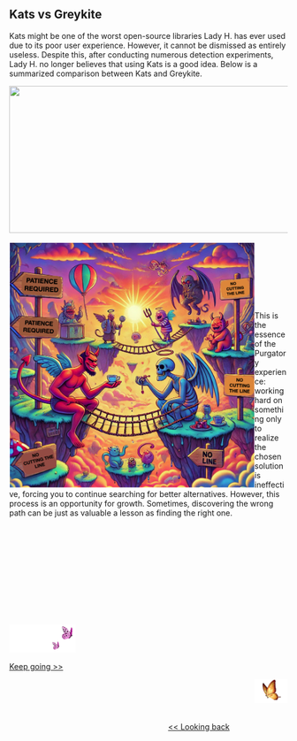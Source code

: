 ## Kats vs Greykite
Kats might be one of the worst open-source libraries Lady H. has ever used due to its poor user experience. However, it cannot be dismissed as entirely useless. Despite this, after conducting numerous detection experiments, Lady H. no longer believes that using Kats is a good idea. Below is a summarized comparison between Kats and Greykite.

<p align="left">
<img src="https://github.com/lady-h-world/My_Garden/blob/main/images/Garden_Totem_images/detection/kats_vs_gk_tb.png" width="987" height="266" />
</p>

<p>
<img align="left" src="https://github.com/lady-h-world/My_Garden/blob/main/images/Garden_Totem_images/purgatory_experience.png" width="444" height="444" />
<p>&nbsp;</p>
<p>&nbsp;</p>
<p>&nbsp;</p>
<p>&nbsp;</p>

This is the essence of the Purgatory experience: working hard on something only to realize the chosen solution is ineffective, forcing you to continue searching for better alternatives. However, this process is an opportunity for growth. Sometimes, discovering the wrong path can be just as valuable a lesson as finding the right one.

</p>
<p>&nbsp;</p>
<p>&nbsp;</p>
<p>&nbsp;</p>
<p>&nbsp;</p>
<p>&nbsp;</p>


#
<p align="left">
<img src="https://github.com/lady-h-world/My_Garden/blob/main/images/follow_us.png" width="120" height="50" />
</p>

[Keep going >>][11]

<p align="right">
<img src="https://github.com/lady-h-world/My_Garden/blob/main/images/going_back.png" width="60" height="44" />
</p>

&nbsp;&nbsp;&nbsp;&nbsp;&nbsp;&nbsp;&nbsp;&nbsp;&nbsp;&nbsp;&nbsp;&nbsp;&nbsp;&nbsp;&nbsp;&nbsp;&nbsp;&nbsp;&nbsp;&nbsp;&nbsp;&nbsp;&nbsp;&nbsp;&nbsp;&nbsp;&nbsp;&nbsp;&nbsp;&nbsp;&nbsp;&nbsp;&nbsp;&nbsp;&nbsp;&nbsp;&nbsp;&nbsp;&nbsp;&nbsp;&nbsp;&nbsp;&nbsp;&nbsp;&nbsp;&nbsp;&nbsp;&nbsp;&nbsp;&nbsp;&nbsp;&nbsp;&nbsp;&nbsp;&nbsp;&nbsp;&nbsp;&nbsp;&nbsp;&nbsp;&nbsp;&nbsp;&nbsp;&nbsp;&nbsp;&nbsp;&nbsp;&nbsp;&nbsp;&nbsp;&nbsp;&nbsp;&nbsp;&nbsp;&nbsp;&nbsp;&nbsp;&nbsp;&nbsp;&nbsp;&nbsp;&nbsp;&nbsp;&nbsp;&nbsp;&nbsp;&nbsp;&nbsp;&nbsp;&nbsp;&nbsp;&nbsp;&nbsp;&nbsp;&nbsp;&nbsp;&nbsp;&nbsp;&nbsp;&nbsp;&nbsp;&nbsp;&nbsp;&nbsp;&nbsp;&nbsp;&nbsp;&nbsp;&nbsp;&nbsp;&nbsp;&nbsp;&nbsp;&nbsp;&nbsp;&nbsp;&nbsp;&nbsp;&nbsp;&nbsp;&nbsp;&nbsp;&nbsp;&nbsp;&nbsp;&nbsp;&nbsp;&nbsp;&nbsp;&nbsp;&nbsp;&nbsp;&nbsp;&nbsp;&nbsp;&nbsp;&nbsp;&nbsp;&nbsp;&nbsp;&nbsp;&nbsp;&nbsp;&nbsp;&nbsp;&nbsp;&nbsp;&nbsp;&nbsp;&nbsp;&nbsp;&nbsp;&nbsp;&nbsp;&nbsp;&nbsp;&nbsp;&nbsp;&nbsp;&nbsp;&nbsp;&nbsp;&nbsp;&nbsp;&nbsp;&nbsp;&nbsp;&nbsp;&nbsp;&nbsp;&nbsp;&nbsp;&nbsp;&nbsp;&nbsp;&nbsp;&nbsp;&nbsp;&nbsp;&nbsp;&nbsp;&nbsp;&nbsp;&nbsp;&nbsp;&nbsp;&nbsp;&nbsp;&nbsp;&nbsp;&nbsp;&nbsp;&nbsp;&nbsp;&nbsp;&nbsp;&nbsp;&nbsp;&nbsp;&nbsp;&nbsp;[<< Looking back][12]


[1]:https://github.com/lady-h-world/My_Garden/blob/main/reading_pages/Penitent_Arch/ts8.md
[2]:https://github.com/lady-h-world/My_Garden/blob/main/reading_pages/Penitent_Arch/ts10.md#trend-changepoint-detection
[3]:https://github.com/lady-h-world/My_Garden/blob/main/reading_pages/Penitent_Arch/ts9.md
[4]:https://github.com/lady-h-world/My_Garden/blob/main/reading_pages/Penitent_Arch/ts10.md
[5]:https://github.com/lady-h-world/My_Garden/blob/main/reading_pages/Penitent_Arch/ts11.md#kats-outlier-detection-univariate-time-series
[6]:https://github.com/lady-h-world/My_Garden/blob/main/reading_pages/Penitent_Arch/ts11.md#greykite-outlier-detection
[7]:https://github.com/lady-h-world/My_Garden/blob/main/reading_pages/Penitent_Arch/ts11.md#lady-hs-self-implemented-outlier-detection-multivariate-time-series
[8]:https://github.com/lady-h-world/My_Garden/blob/main/reading_pages/Penitent_Arch/ts12.md#kats-seasonality-detection
[9]:https://github.com/lady-h-world/My_Garden/blob/main/reading_pages/Penitent_Arch/ts12.md#greykite-seasonality-detection
[10]:https://github.com/lady-h-world/My_Garden/discussions/categories/ideas
[11]:https://github.com/lady-h-world/My_Garden/blob/main/reading_pages/Penitent_Arch/ts14.md
[12]:https://github.com/lady-h-world/My_Garden/blob/main/reading_pages/Penitent_Arch/ts12.md

